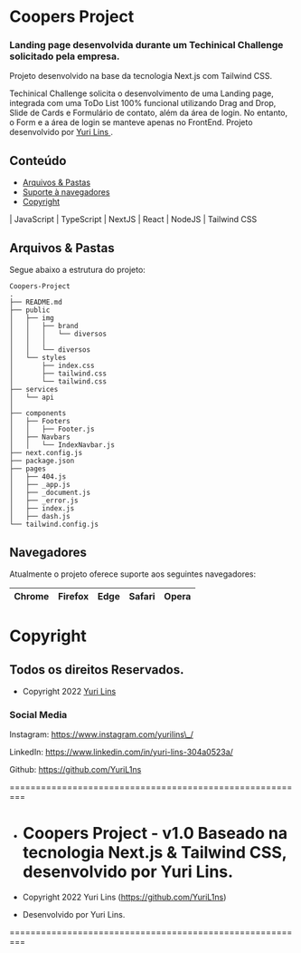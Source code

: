 # Coopers Project

### Landing page desenvolvida durante um Techinical Challenge solicitado pela empresa.

Projeto desenvolvido na base da tecnologia Next.js com Tailwind CSS.

Techinical Challenge solicita o desenvolvimento de uma Landing page, integrada com uma ToDo List 100% funcional utilizando Drag and Drop, Slide de Cards e Formulário de contato, além da área de login. No entanto, o Form e a área de login se manteve apenas no FrontEnd. Projeto desenvolvido por <a href="https://www.linkedin.com/in/yuri-lins-304a0523a/" target="_blank">Yuri Lins </a>.

## Conteúdo

-   [Arquivos & Pastas](#Arquivos)
-   [Suporte à navegadores](#Navegadores)
-   [Copyright](#Copyright)

| JavaScript | TypeScript | NextJS | React | NodeJS | Tailwind CSS

## Arquivos & Pastas

Segue abaixo a estrutura do projeto:

```
Coopers-Project
.
├── README.md
├── public
│   ├── img
│   │   ├── brand
│   │   │   └── diversos
│   │   │ 
│   │   └── diversos
│   └── styles
│       ├── index.css
│       ├── tailwind.css
│       └── tailwind.css
├── services
│   └── api
│
├── components
│   ├── Footers
│   │   ├── Footer.js
│   ├── Navbars
│   │   └── IndexNavbar.js
├── next.config.js
├── package.json
├── pages
│   ├── 404.js
│   ├── _app.js
│   ├── _document.js
│   ├── _error.js
│   ├── index.js
│   ├── dash.js
└── tailwind.config.js
```

## Navegadores

Atualmente o projeto oferece suporte aos seguintes navegadores:

| Chrome | Firefox | Edge | Safari | Opera |
| :----: | :-----: | :--: | :----: | :---: |

# Copyright

## Todos os direitos Reservados.

-   Copyright 2022 <a href="https://www.linkedin.com/in/yuri-lins-304a0523a/" target="_blank">Yuri Lins</a>

### Social Media

Instagram: <a href="https://www.instagram.com/yurilins_/" target="_blank">https://www.instagram.com/yurilins\_/</a>

LinkedIn: <a href="https://www.linkedin.com/in/yuri-lins-304a0523a/" target="_blank">https://www.linkedin.com/in/yuri-lins-304a0523a/</a>

Github: <a href="https://github.com/YuriL1ns" target="_blank">https://github.com/YuriL1ns</a>

=========================================================

-   # Coopers Project - v1.0 Baseado na tecnologia Next.js & Tailwind CSS, desenvolvido por Yuri Lins.

-   Copyright 2022 Yuri Lins (https://github.com/YuriL1ns)
-   Desenvolvido por Yuri Lins.

=========================================================
